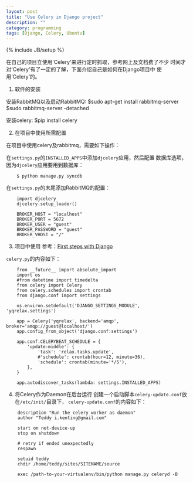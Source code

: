 ```yaml
---
layout: post
title: "Use Celery in Django project"
description: ""
category: programming
tags: [Django, Celery, Ubuntu]
---
```

{% include JB/setup %}


在自己的项目立使用'Celery'来进行定时抓取，参考网上及文档费了不少
时间才对'Celery'有了一定的了解，下面介绍自己是如何在Django项目中
使用‘Celery’的。

1. 软件的安装

安装RabbitMQ以及启动RabbitMQ:
        $sudo apt-get install rabbitmq-server
        $sudo rabbitmq-server -detached

安装celery:
        $pip install celery

2. 在项目中使用所需配置

在项目中使用celery及rabbitmq，需要如下操作：

在`settings.py`的`INSTALLED_APPS`中添加`djcelery`应用，然后配置
数据库选项，因为`djcelery`应用要用到数据库：

        $ python manage.py syncdb

在`settings.py`的末尾添加RabbitMQ的配置：

        import djcelery
        djcelery.setup_loader()

        BROKER_HOST = "localhost"
        BROKER_PORT = 5672
        BROKER_USER = "guest"
        BROKER_PASSWORD = "guest"
        BROKER_VHOST = "/"

3. 项目中使用
参考：[First steps with Django](http://http://celery.readthedocs.org/en/latest/django/first-steps-with-django.html#django-first-steps "First steps with Django")

`celery.py`的内容如下：
 
        from __future__ import absolute_import
        import os
        #from datetime import timedelta
        from celery import Celery
        from celery.schedules import crontab
        from django.conf import settings
        
        os.environ.setdefault('DJANGO_SETTINGS_MODULE', 'yqrelax.settings')
        
        app = Celery('yqrelax', backend='amqp', broker='amqp://guest@localhost/')
        app.config_from_object('django.conf:settings')
        
        app.conf.CELERYBEAT_SCHEDULE = {
            'update-middle': {
                'task': 'relax.tasks.update',
                #'schedule': crontab(hour=12, minute=36),
                'schedule': crontab(minute='*/5'),
            },
        }
        
        app.autodiscover_tasks(lambda: settings.INSTALLED_APPS)


4. 将Celery作为Daemon在后台运行
创建一个启动脚本`celery-update.conf`放在`/etc/init/`目录下，
`celery-update.conf`的内容如下：

        description "Run the celery worker as daemon"
        author "Teddy i.kenting@gmail.com"
        
        start on net-device-up
        stop on shutdown
        
        # retry if ended unexpectedly
        respawn
        
        setuid teddy
        chdir /home/teddy/sites/SITENAME/source

        exec /path-to-your-virtualenv/bin/python manage.py celeryd -B


